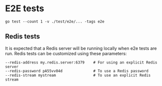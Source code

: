 # E2E tests

```console
go test --count 1 -v ./test/e2e/... -tags e2e
```

## Redis tests

It is expected that a Redis server will be running locally when e2e tests are run.
Redis tests can be customized using these parameters:

```text
--redis-address my.redis.server:6379    # For using an explicit Redis server
--redis-password pA55vv04d              # To use a Redis password
--redis-stream mystream                 # To use an explicit Redis stream
```
